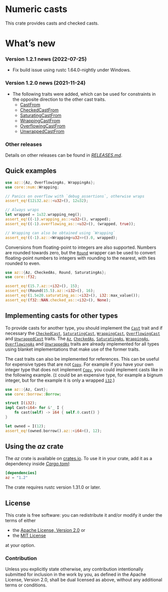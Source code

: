 <!-- Copyright © 2019–2021 Trevor Spiteri -->

<!-- Copying and distribution of this file, with or without
modification, are permitted in any medium without royalty provided the
copyright notice and this notice are preserved. This file is offered
as-is, without any warranty. -->

# Numeric casts

This crate provides casts and checked casts.

# What’s new

### Version 1.2.1 news (2022-07-25)

  * Fix build issue using rustc 1.64.0-nightly under Windows.

### Version 1.2.0 news (2021-11-24)

  * The following traits were added, which can be used for constraints in the
    opposite direction to the other cast traits.
      * [CastFrom][cf-1-2]
      * [CheckedCastFrom][ccf-1-2]
      * [SaturatingCastFrom][scf-1-2]
      * [WrappingCastFrom][wcf-1-2]
      * [OverflowingCastFrom][ocf-1-2]
      * [UnwrappedCastFrom][ucf-1-2]

[ccf-1-2]: https://docs.rs/az/~1.2/az/trait.CheckedCastFrom.html
[cf-1-2]: https://docs.rs/az/~1.2/az/trait.CastFrom.html
[ocf-1-2]: https://docs.rs/az/~1.2/az/trait.OverflowingCastFrom.html
[scf-1-2]: https://docs.rs/az/~1.2/az/trait.SaturatingCastFrom.html
[ucf-1-2]: https://docs.rs/az/~1.2/az/trait.UnwrappedCastFrom.html
[wcf-1-2]: https://docs.rs/az/~1.2/az/trait.WrappingCastFrom.html

### Other releases

Details on other releases can be found in [*RELEASES.md*].

[*RELEASES.md*]: https://gitlab.com/tspiteri/az/blob/master/RELEASES.md

## Quick examples

```rust
use az::{Az, OverflowingAs, WrappingAs};
use core::num::Wrapping;

// Panics on overflow with `debug_assertions`, otherwise wraps
assert_eq!(12i32.az::<u32>(), 12u32);

// Always wraps
let wrapped = 1u32.wrapping_neg();
assert_eq!((-1).wrapping_as::<u32>(), wrapped);
assert_eq!((-1).overflowing_as::<u32>(), (wrapped, true));

// Wrapping can also be obtained using `Wrapping`
assert_eq!((-1).az::<Wrapping<u32>>().0, wrapped);
```

Conversions from floating-point to integers are also supported.
Numbers are rounded towards zero, but the [`Round`] wrapper can be
used to convert floating-point numbers to integers with rounding to
the nearest, with ties rounded to even.

```rust
use az::{Az, CheckedAs, Round, SaturatingAs};
use core::f32;

assert_eq!(15.7.az::<i32>(), 15);
assert_eq!(Round(15.5).az::<i32>(), 16);
assert_eq!(1.5e20.saturating_as::<i32>(), i32::max_value());
assert_eq!(f32::NAN.checked_as::<i32>(), None);
```

## Implementing casts for other types

To provide casts for another type, you should implement the [`Cast`]
trait and if necessary the [`CheckedCast`], [`SaturatingCast`],
[`WrappingCast`], [`OverflowingCast`] and [`UnwrappedCast`] traits.
The [`Az`], [`CheckedAs`], [`SaturatingAs`], [`WrappingAs`],
[`OverflowingAs`] and [`UnwrappedAs`] traits are already implemented
for all types using blanket implementations that make use of the
former traits.

The cast traits can also be implemented for references. This can be
useful for expensive types that are not [`Copy`]. For example if you
have your own integer type that does not implement [`Copy`], you could
implement casts like in the following example. (`I` could be an
expensive type, for example a bignum integer, but for the example it
is only a wrapped [`i32`].)

```rust
use az::{Az, Cast};
use core::borrow::Borrow;

struct I(i32);
impl Cast<i64> for &'_ I {
    fn cast(self) -> i64 { self.0.cast() }
}

let owned = I(12);
assert_eq!(owned.borrow().az::<i64>(), 12);
```

## Using the *az* crate

The *az* crate is available on [crates.io][*az* crate]. To use it in
your crate, add it as a dependency inside [*Cargo.toml*]:

```toml
[dependencies]
az = "1.2"
```

The crate requires rustc version 1.31.0 or later.

## License

This crate is free software: you can redistribute it and/or modify it
under the terms of either

  * the [Apache License, Version 2.0][LICENSE-APACHE] or
  * the [MIT License][LICENSE-MIT]

at your option.

### Contribution

Unless you explicitly state otherwise, any contribution intentionally
submitted for inclusion in the work by you, as defined in the Apache
License, Version 2.0, shall be dual licensed as above, without any
additional terms or conditions.

[*Cargo.toml*]: https://doc.rust-lang.org/cargo/guide/dependencies.html
[*az* crate]: https://crates.io/crates/az
[LICENSE-APACHE]: https://www.apache.org/licenses/LICENSE-2.0
[LICENSE-MIT]: https://opensource.org/licenses/MIT
[`Az`]: https://docs.rs/az/~1.2/az/trait.Az.html
[`Cast`]: https://docs.rs/az/~1.2/az/trait.Cast.html
[`CheckedAs`]: https://docs.rs/az/~1.2/az/trait.CheckedAs.html
[`CheckedCast`]: https://docs.rs/az/~1.2/az/trait.CheckedCast.html
[`Copy`]: https://doc.rust-lang.org/nightly/core/marker/trait.Copy.html
[`OverflowingAs`]: https://docs.rs/az/~1.2/az/trait.OverflowingAs.html
[`OverflowingCast`]: https://docs.rs/az/~1.2/az/trait.OverflowingCast.html
[`Round`]: https://docs.rs/az/~1.2/az/struct.Round.html
[`SaturatingAs`]: https://docs.rs/az/~1.2/az/trait.SaturatingAs.html
[`SaturatingCast`]: https://docs.rs/az/~1.2/az/trait.SaturatingCast.html
[`UnwrappedAs`]: https://docs.rs/az/~1.2/az/trait.UnwrappedAs.html
[`UnwrappedCast`]: https://docs.rs/az/~1.2/az/trait.UnwrappedCast.html
[`WrappingAs`]: https://docs.rs/az/~1.2/az/trait.WrappingAs.html
[`WrappingCast`]: https://docs.rs/az/~1.2/az/trait.WrappingCast.html
[`i32`]: https://doc.rust-lang.org/nightly/std/primitive.i32.html
